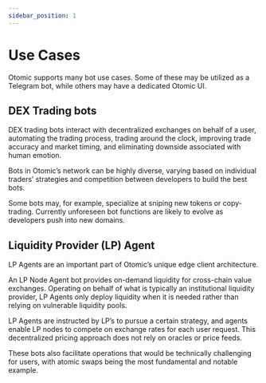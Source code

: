 ```yaml
---
sidebar_position: 1
---
```

# Use Cases
Otomic supports many bot use cases. Some of these may be utilized as a Telegram bot, while others may have a dedicated Otomic UI.

## DEX Trading bots
DEX trading bots interact with decentralized exchanges on behalf of a user, automating the trading process, trading around the clock, improving trade accuracy and market timing, and eliminating downside associated with human emotion.

Bots in Otomic’s network can be highly diverse, varying based on individual traders’ strategies and competition between developers to build the best bots.

Some bots may, for example, specialize at sniping new tokens or copy-trading. Currently unforeseen bot functions are likely to evolve as developers push into new domains.

## Liquidity Provider (LP) Agent
LP Agents are an important part of Otomic’s unique edge client architecture.

An LP Node Agent bot provides on-demand liquidity for cross-chain value exchanges. Operating on behalf of what is typically an institutional liquidity provider, LP Agents only deploy liquidity when it is needed rather than relying on vulnerable liquidity pools.

LP Agents are instructed by LP’s to pursue a certain strategy, and agents enable LP nodes to compete on exchange rates for each user request. This decentralized pricing approach does not rely on oracles or price feeds.

These bots also facilitate operations that would be technically challenging for users, with atomic swaps being the most fundamental and notable example.
